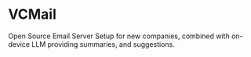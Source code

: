 # VCMail
Open Source Email Server Setup for new companies, combined with on-device LLM providing summaries, and suggestions.
